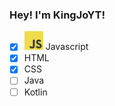 ### Hey! I'm KingJoYT!
<!-- - [x] ![Alt text](https://raw.githubusercontent.com/voodootikigod/logo.js/master/js.png "Javascript Icon") Javascript -->
- [x] <img src="https://raw.githubusercontent.com/voodootikigod/logo.js/master/js.png" alt="Javascript Logo" style="width:30px;"/> Javascript
- [X] HTML
- [X] CSS
- [ ] Java
- [ ] Kotlin